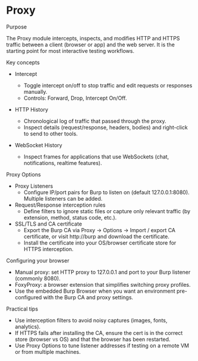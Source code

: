 # Proxy

Purpose

The Proxy module intercepts, inspects, and modifies HTTP and HTTPS traffic between a client (browser or app) and the web server. It is the starting point for most interactive testing workflows.

Key concepts

- Intercept
  - Toggle intercept on/off to stop traffic and edit requests or responses manually.
  - Controls: Forward, Drop, Intercept On/Off.

- HTTP History
  - Chronological log of traffic that passed through the proxy.
  - Inspect details (request/response, headers, bodies) and right-click to send to other tools.

- WebSocket History
  - Inspect frames for applications that use WebSockets (chat, notifications, realtime features).

Proxy Options

- Proxy Listeners
  - Configure IP/port pairs for Burp to listen on (default 127.0.0.1:8080). Multiple listeners can be added.
- Request/Response interception rules
  - Define filters to ignore static files or capture only relevant traffic (by extension, method, status code, etc.).
- SSL/TLS and CA certificate
  - Export the Burp CA via Proxy → Options → Import / export CA certificate, or visit http://burp and download the certificate.
  - Install the certificate into your OS/browser certificate store for HTTPS interception.

Configuring your browser

- Manual proxy: set HTTP proxy to 127.0.0.1 and port to your Burp listener (commonly 8080).
- FoxyProxy: a browser extension that simplifies switching proxy profiles.
- Use the embedded Burp Browser when you want an environment pre-configured with the Burp CA and proxy settings.

Practical tips

- Use interception filters to avoid noisy captures (images, fonts, analytics).
- If HTTPS fails after installing the CA, ensure the cert is in the correct store (browser vs OS) and that the browser has been restarted.
- Use Proxy Options to tune listener addresses if testing on a remote VM or from multiple machines.

